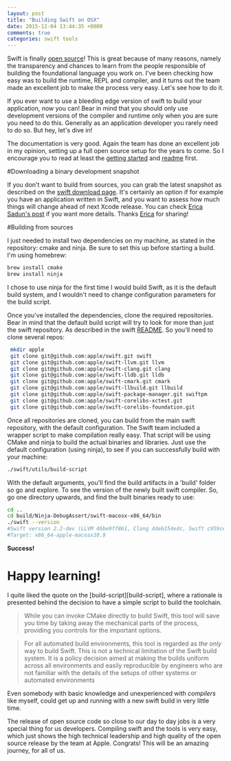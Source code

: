 ```yaml
---
layout: post
title: "Building Swift on OSX"
date: 2015-12-04 13:44:35 +0000
comments: true
categories: swift tools
---
```


Swift is finally [open source][swift-org]! This is great because of many reasons, namely the transparency and chances to learn from the people responsible of building the foundational language you work on. I've been checking how easy was to build the runtime, REPL and compiler, and it turns out the team made an excellent job to make the process very easy. Let's see how to do it.

<!-- more -->

If you ever want to use a bleeding edge version of swift to build your application, now you can! Bear in mind that you should only use development versions of the compiler and runtime only when you are sure you need to do this. Generally as an application developer you rarely need to do so. But hey, let's dive in!

The documentation is very good. Again the team has done an excellent job in my opinion, setting up a full open source setup for the years to come. So I encourage you to read at least the [getting started][swift-started] and [readme][swift-readme] first. 

#Downloading a binary development snapshot

If you don't want to build from sources, you can grab the latest snapshot as described on the [swift download page][swift-download]. It's certainly an option if for example you have an application written in Swift, and you want to assess how much things will change ahead of next Xcode release. You can check [Erica Sadun's post][erica-swift-2.2] if you want more details. Thanks [Erica][erica-twitter] for sharing!

#Building from sources

I just needed to install two dependencies on my machine, as stated in the repository: cmake and ninja. Be sure to set this up before starting a build. I'm using homebrew:

```bash
brew install cmake
brew install ninja
```

I chose to use ninja for the first time I would build Swift, as it is the default build system, and I wouldn't need to change configuration parameters for the build script.

Once you've installed the dependencies, clone the required repositories. Bear in mind that the default build script will try to look for more than just the swift repository. As described in the swift [README][swift-readme]. So you'll need to clone several repos:

```bash
 mkdir apple
 git clone git@github.com:apple/swift.git swift
 git clone git@github.com:apple/swift-llvm.git llvm
 git clone git@github.com:apple/swift-clang.git clang
 git clone git@github.com:apple/swift-lldb.git lldb
 git clone git@github.com:apple/swift-cmark.git cmark
 git clone git@github.com:apple/swift-llbuild.git llbuild
 git clone git@github.com:apple/swift-package-manager.git swiftpm
 git clone git@github.com:apple/swift-corelibs-xctest.git
 git clone git@github.com:apple/swift-corelibs-foundation.git
```

Once all repositories are cloned, you can build from the main swift repository, with the default configuration. The Swift team included a wrapper script to make compilation really easy. That script will be using CMake and ninja to build the actual binaries and libraries. Just use the default configuration (using ninja), to see if you can successfully build with your machine:

```bash
./swift/utils/build-script
```

With the default arguments, you'll find the build artifacts in a 'build' folder so go and explore. To see the version of the newly built swift compiler. So, go one directory upwards, and find the built binaries ready to use:

```bash
cd ..
cd build/Ninja-DebugAssert/swift-macosx-x86_64/bin
./swift --version
#Swift version 2.2-dev (LLVM 46be9ff861, Clang 4deb154edc, Swift c959ce2c83)
#Target: x86_64-apple-macosx10.9
```

**Success!**

# Happy learning!

I quite liked the quote on the [build-script][build-script], where a rationale is presented behind the decision to have a simple script to build the toolchain. 

> While you can invoke CMake directly to build Swift, this tool will save you
time by taking away the mechanical parts of the process, providing you controls
for the important options.

> For all automated build environments, this tool is regarded as *the* *only* way
to build Swift.  This is not a technical limitation of the Swift build system.
It is a policy decision aimed at making the builds uniform across all
environments and easily reproducible by engineers who are not familiar with the
details of the setups of other systems or automated environments

Even somebody with basic knowledge and unexperienced with *compilers* like myself, could get up and running with a new swift build in very little time.

The release of open source code so close to our day to day jobs is a very special thing for us developers. Compiling swift and the tools is very easy, which just shows the high technical leadership and high quality of the open source release by the team at Apple. Congrats! This will be an amazing journey, for all of us.

[swift-org]: http://swift.org
[swift-started]: https://swift.org/getting-started/
[swift-readme]: https://github.com/apple/swift/blob/master/README.md 
[swift-download]: https://swift.org/download/
[erica-swift-2.2]: http://ericasadun.com/2015/12/03/how-to-compile-with-xcode-and-swift-2-2/
[erica-twitter]: https://twitter.com/ericasadun
